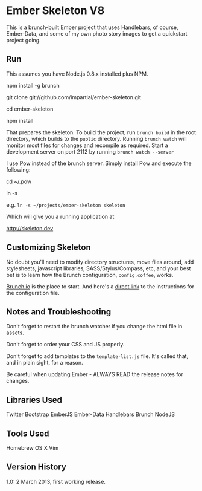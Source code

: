 # Ember Skeleton V8

This is a brunch-built Ember project that uses Handlebars, of course, Ember-Data, 
and some of my own photo story images to get a quickstart project going.

## Run

This assumes you have Node.js 0.8.x installed plus NPM.

  npm install -g brunch

  git clone git://github.com/impartial/ember-skeleton.git

  cd ember-skeleton

  npm install 

That prepares the skeleton. To build the project, run `brunch build` in the root 
directory, which builds to the `public` directory. Running `brunch watch` will 
monitor most files for changes and recompile as required. Start a development server
on port 2112 by running `brunch watch --server`

I use [Pow](http://pow.cx) instead of the brunch server. Simply install Pow and execute
the following:

  cd ~/.pow

  ln -s <project root> <alias>

e.g. `ln -s ~/projects/ember-skeleton skeleton`

Which will give you a running application at

  http://skeleton.dev

## Customizing Skeleton

No doubt you'll need to modify directory structures, move files around, add stylesheets, javascript libraries, SASS/Stylus/Compass, etc, and your best bet is to learn how the Brunch configuration, `config.coffee`, works.

[Brunch.io](http://brunch.io/) is the place to start. And here's a [direct link](https://github.com/brunch/brunch/blob/master/docs/config.md) to the instructions for the configuration file.

## Notes and Troubleshooting

Don't forget to restart the brunch watcher if you change the html file in assets.

Don't forget to order your CSS and JS properly.

Don't forget to add templates to the `template-list.js` file. It's called that, and in plain sight, for a reason.

Be careful when updating Ember - ALWAYS READ the release notes for changes.

## Libraries Used

Twitter Bootstrap
EmberJS
Ember-Data
Handlebars
Brunch
NodeJS

## Tools Used

Homebrew OS X
Vim

## Version History

1.0: 2 March 2013, first working release.
